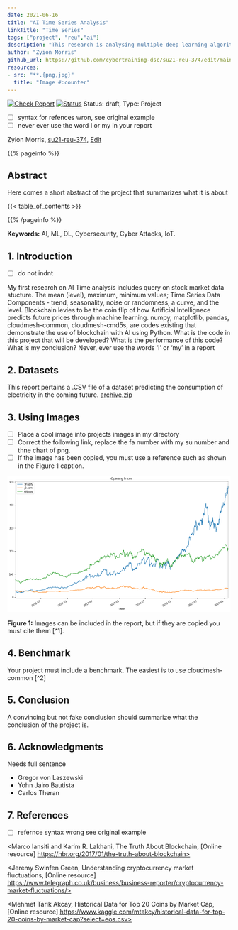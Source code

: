 ```yaml
---
date: 2021-06-16
title: "AI Time Series Analysis"
linkTitle: "Time Series"
tags: ["project", "reu","ai"]
description: "This research is analysing multiple deep learning algorithms to detect cyber attacks on IoT Devices real-time"
author: "Zyion Morris"
github_url: https://github.com/cybertraining-dsc/su21-reu-374/edit/main/project/index.md
resources: 
- src: "**.{png,jpg}"
  title: "Image #:counter"
---
```


[![Check Report](https://github.com/cybertraining-dsc/fa20-523-312/workflows/Check%20Report/badge.svg)](https://github.com/cybertraining-dsc/su21-reu-374/actions)
[![Status](https://github.com/cybertraining-dsc/fa20-523-312/workflows/Status/badge.svg)](https://github.com/cybertraining-dsc/su21-reu-374/actions)
Status: draft, Type: Project

- [ ] syntax for refences wron, see original example
- [ ] never ever use the word I or my in your report

Zyion Morris, [su21-reu-374](https://github.com/cybertraining-dsc/su21-reu-374), [Edit](https://github.com/cybertraining-dsc/su21-reu-374/edit/main/project/index.md)

{{% pageinfo %}}

## Abstract

Here comes a short abstract of the project that summarizes what it is about


{{< table_of_contents >}}

{{% /pageinfo %}}

**Keywords:** AI, ML, DL, Cybersecurity, Cyber Attacks, IoT. 


## 1. Introduction

-[ ] do not indnt 

 ~~My~~ first research on AI Time analysis includes query on stock market data stucture.
 The mean (level), maximum, minimum values; Time Series Data Components - trend, seasonality, noise or randomness, a curve, and the level.
 Blockchain levies to be the coin flip of how Artificial Intellignece predicts future prices through machine learning.
numpy, matplotlib, pandas, cloudmesh-common, cloudmesh-cmd5s, are codes existing that demonstrate the use of blockchain with AI using Python.
 What is the code in this project that will be developed?
 What is the performance of this code?
 What is my conclusion?
 Never, ever use the words ‘I’ or ‘my’ in a report

## 2. Datasets

This report pertains a .CSV file of a dataset predicting the consumption of electricity in the coming future.                 [archive.zip](https://github.com/cybertraining-dsc/su21-reu-374/files/6743411/archive.zip)




## 3. Using Images


- [ ] Place a cool image into projects images in my directory
- [ ] Correct the following link, replace the fa number with my su number and thne chart of png.
- [ ] If  the image has been copied, you must use a reference such as shown in the Figure 1 caption.
 
![Figure 1](https://github.com/cybertraining-dsc/su21-reu-374/raw/main/project/images/image.png)

**Figure 1:** Images can be included in the report, but if they are copied you must cite them [^1].


## 4. Benchmark


Your project must include a benchmark. The easiest is to use cloudmesh-common [^2]


## 5. Conclusion


A convincing but not fake conclusion should summarize what the conclusion of the project is.


## 6. Acknowledgments

Needs full sentence

- Gregor von Laszewski
- Yohn Jairo Bautista
- Carlos Theran


## 7. References

-[ ] refernce syntax wrong see original example

<Marco Iansiti and Karim R. Lakhani, The Truth About Blockchain, [Online resource] https://hbr.org/2017/01/the-truth-about-blockchain>

<Jeremy Swinfen Green, Understanding cryptocurrency market fluctuations, [Online resource] https://www.telegraph.co.uk/business/business-reporter/cryptocurrency-market-fluctuations/>

<Mehmet Tarik Akcay, Historical Data for Top 20 Coins by Market Cap, [Online resource] https://www.kaggle.com/mtakcy/historical-data-for-top-20-coins-by-market-cap?select=eos.csv>

